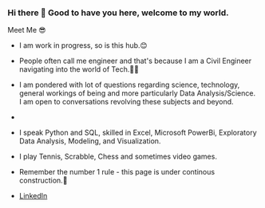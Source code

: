### Hi there 👋 Good to have you here, welcome to my world.

Meet Me 😎

- I am work in progress, so is this hub.😊

- People often call me engineer and that's because I am a Civil Engineer navigating into the world of Tech.👷🏾‍

- I am pondered with lot of questions regarding science, technology, general workings of being and more particularly Data Analysis/Science. I am open to conversations     revolving these subjects and beyond. 
- 
- I speak Python and SQL, skilled in Excel, Microsoft PowerBi, Exploratory Data Analysis, Modeling, and Visualization.

- I play Tennis, Scrabble, Chess and sometimes video games.

- Remember the number 1 rule - this page is under continous construction.🚧

- [LinkedIn](www.linkedin.com/in/ayomikun-agbaje)
